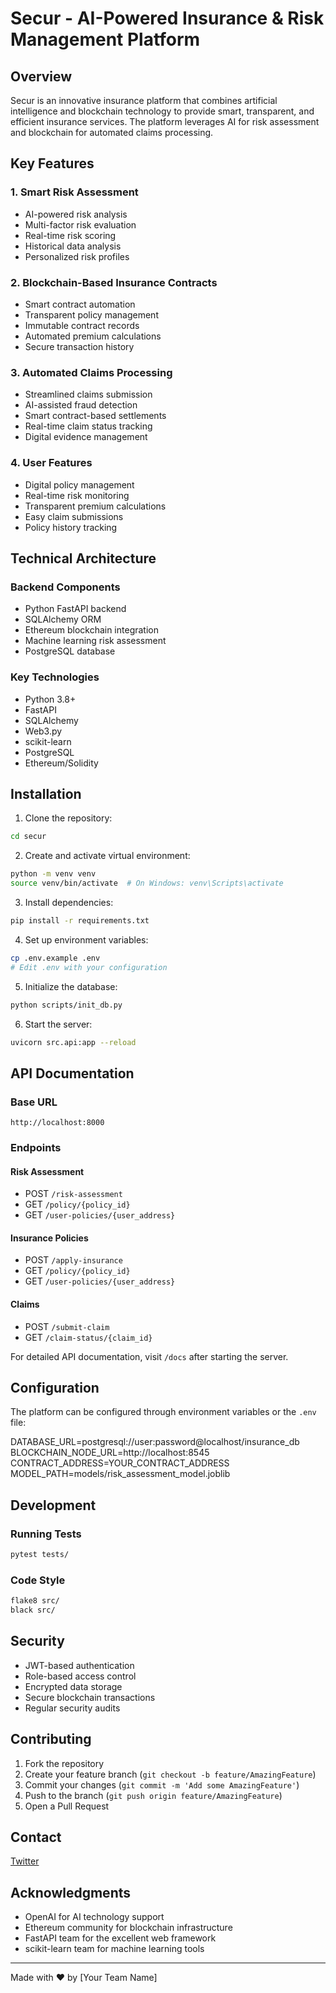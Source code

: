 # Secur - AI-Powered Insurance & Risk Management Platform

## Overview

Secur is an innovative insurance platform that combines artificial intelligence and blockchain technology to provide smart, transparent, and efficient insurance services. The platform leverages AI for risk assessment and blockchain for automated claims processing.

## Key Features

### 1. Smart Risk Assessment

- AI-powered risk analysis
- Multi-factor risk evaluation
- Real-time risk scoring
- Historical data analysis
- Personalized risk profiles

### 2. Blockchain-Based Insurance Contracts

- Smart contract automation
- Transparent policy management
- Immutable contract records
- Automated premium calculations
- Secure transaction history

### 3. Automated Claims Processing

- Streamlined claims submission
- AI-assisted fraud detection
- Smart contract-based settlements
- Real-time claim status tracking
- Digital evidence management

### 4. User Features

- Digital policy management
- Real-time risk monitoring
- Transparent premium calculations
- Easy claim submissions
- Policy history tracking

## Technical Architecture

### Backend Components

- Python FastAPI backend
- SQLAlchemy ORM
- Ethereum blockchain integration
- Machine learning risk assessment
- PostgreSQL database

### Key Technologies

- Python 3.8+
- FastAPI
- SQLAlchemy
- Web3.py
- scikit-learn
- PostgreSQL
- Ethereum/Solidity

## Installation

1. Clone the repository:

```bash
cd secur
```

2. Create and activate virtual environment:

```bash
python -m venv venv
source venv/bin/activate  # On Windows: venv\Scripts\activate
```

3. Install dependencies:

```bash
pip install -r requirements.txt
```

4. Set up environment variables:

```bash
cp .env.example .env
# Edit .env with your configuration
```

5. Initialize the database:

```bash
python scripts/init_db.py
```

6. Start the server:

```bash
uvicorn src.api:app --reload
```

## API Documentation

### Base URL

```
http://localhost:8000
```

### Endpoints

#### Risk Assessment

- POST `/risk-assessment`
- GET `/policy/{policy_id}`
- GET `/user-policies/{user_address}`

#### Insurance Policies

- POST `/apply-insurance`
- GET `/policy/{policy_id}`
- GET `/user-policies/{user_address}`

#### Claims

- POST `/submit-claim`
- GET `/claim-status/{claim_id}`

For detailed API documentation, visit `/docs` after starting the server.

## Configuration

The platform can be configured through environment variables or the `.env` file:

DATABASE_URL=postgresql://user:password@localhost/insurance_db
BLOCKCHAIN_NODE_URL=http://localhost:8545
CONTRACT_ADDRESS=YOUR_CONTRACT_ADDRESS
MODEL_PATH=models/risk_assessment_model.joblib

## Development

### Running Tests

```bash
pytest tests/
```

### Code Style

```bash
flake8 src/
black src/
```

## Security

- JWT-based authentication
- Role-based access control
- Encrypted data storage
- Secure blockchain transactions
- Regular security audits

## Contributing

1. Fork the repository
2. Create your feature branch (`git checkout -b feature/AmazingFeature`)
3. Commit your changes (`git commit -m 'Add some AmazingFeature'`)
4. Push to the branch (`git push origin feature/AmazingFeature`)
5. Open a Pull Request

## Contact

 [Twitter](https://x.com/Secur_Ai)

## Acknowledgments

- OpenAI for AI technology support
- Ethereum community for blockchain infrastructure
- FastAPI team for the excellent web framework
- scikit-learn team for machine learning tools

---

Made with ❤️ by [Your Team Name]
